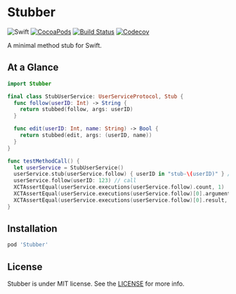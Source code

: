 # Stubber

![Swift](https://img.shields.io/badge/Swift-3.1-orange.svg)
[![CocoaPods](http://img.shields.io/cocoapods/v/Stubber.svg)](https://cocoapods.org/pods/Stubber)
[![Build Status](https://travis-ci.org/devxoul/Stubber.svg?branch=master)](https://travis-ci.org/devxoul/Stubber)
[![Codecov](https://img.shields.io/codecov/c/github/devxoul/Stubber.svg)](https://codecov.io/gh/devxoul/Stubber)

A minimal method stub for Swift.

## At a Glance

```swift
import Stubber

final class StubUserService: UserServiceProtocol, Stub {
  func follow(userID: Int) -> String {
    return stubbed(follow, args: userID)
  }

  func edit(userID: Int, name: String) -> Bool {
    return stubbed(edit, args: (userID, name))
  }
}

func testMethodCall() {
  let userService = StubUserService()
  userService.stub(userService.follow) { userID in "stub-\(userID)" } // stub
  userService.follow(userID: 123) // call
  XCTAssertEqual(userService.executions(userService.follow).count, 1)
  XCTAssertEqual(userService.executions(userService.follow)[0].arguments, 123)
  XCTAssertEqual(userService.executions(userService.follow)[0].result, "stub-123")
}
```

## Installation

```ruby
pod 'Stubber'
```

## License

Stubber is under MIT license. See the [LICENSE](LICENSE) for more info.

